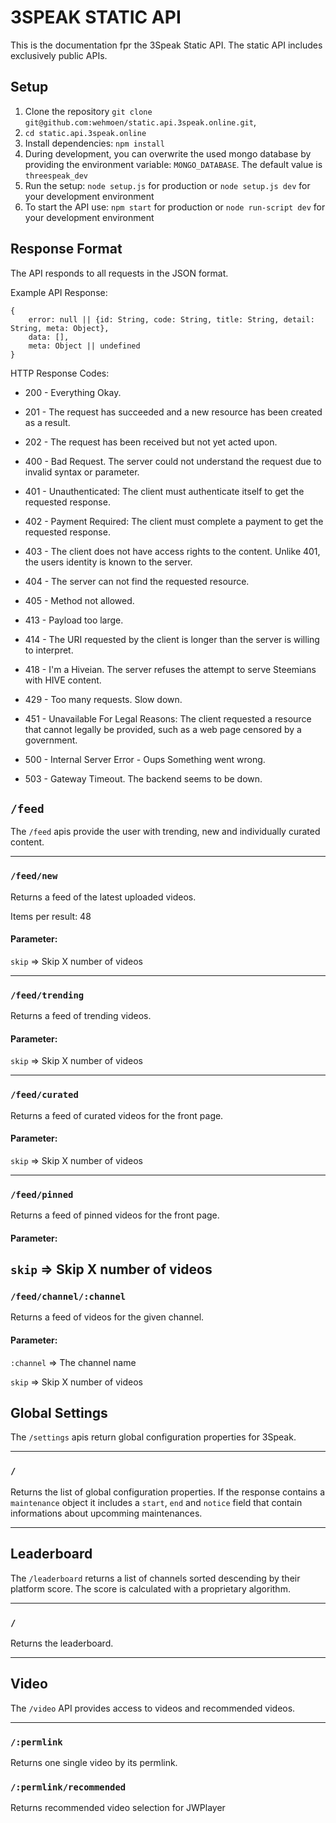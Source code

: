 # 3SPEAK STATIC API

This is the documentation fpr the 3Speak Static API. 
The static API includes exclusively public APIs.

## Setup

1. Clone the repository `git clone git@github.com:wehmoen/static.api.3speak.online.git`,
2. `cd static.api.3speak.online`
3. Install dependencies: `npm install`
4. During development, you can overwrite the used mongo database by providing the environment variable: `MONGO_DATABASE`. The default value is `threespeak_dev`
5. Run the setup: `node setup.js` for production or `node setup.js dev` for your development environment
6. To start the API use: `npm start` for production or `node run-script dev` for your development environment

## Response Format

The API responds to all requests in the JSON format.

Example API Response:

```
{
    error: null || {id: String, code: String, title: String, detail: String, meta: Object},
    data: [],
    meta: Object || undefined
}
```

HTTP Response Codes:

- 200 - Everything Okay. 
- 201 - The request has succeeded and a new resource has been created as a result.
- 202 - The request has been received but not yet acted upon.

- 400 - Bad Request. The server could not understand the request due to invalid syntax or parameter.
- 401 - Unauthenticated: The client must authenticate itself to get the requested response.
- 402 - Payment Required: The client must complete a payment to get the requested response.
- 403 - The client does not have access rights to the content. Unlike 401, the users identity is known to the server. 
- 404 - The server can not find the requested resource.
- 405 - Method not allowed.
- 413 - Payload too large. 
- 414 - The URI requested by the client is longer than the server is willing to interpret.
- 418 - I'm a Hiveian. The server refuses the attempt to serve Steemians with HIVE content.
- 429 - Too many requests. Slow down. 
- 451 - Unavailable For Legal Reasons: The client requested a resource that cannot legally be provided, such as a web page censored by a government.

- 500 - Internal Server Error - Oups Something went wrong. 
- 503 - Gateway Timeout. The backend seems to be down.



## `/feed`

The `/feed` apis provide the user with trending, new and individually curated content.

---
### `/feed/new`

Returns a feed of the latest uploaded videos. 

Items per result: 48

#### Parameter: 

`skip` => Skip X number of videos

---
### `/feed/trending`

Returns a feed of trending videos. 


#### Parameter: 

`skip` => Skip X number of videos

---
### `/feed/curated`

Returns a feed of curated videos for the front page. 

#### Parameter: 

`skip` => Skip X number of videos

---
### `/feed/pinned`

Returns a feed of pinned videos for the front page. 

#### Parameter: 

`skip` => Skip X number of videos
---
### `/feed/channel/:channel`

Returns a feed of videos for the given channel. 

#### Parameter: 

`:channel` => The channel name

`skip` => Skip X number of videos

## Global Settings

The `/settings` apis return global configuration properties for 3Speak.

---
### `/`

Returns the list of global configuration properties. If the response contains a `maintenance` object it includes a `start`, `end` and `notice` field that contain informations about upcomming maintenances.

---

## Leaderboard

The `/leaderboard` returns a list of channels sorted descending by their platform score. The score is calculated with a proprietary algorithm.
  
---

### `/`

Returns the leaderboard.

---
## Video

The `/video` API provides access to videos and recommended videos.

---

### `/:permlink`

Returns one single video by its permlink.

### `/:permlink/recommended`

Returns recommended video selection for JWPlayer

